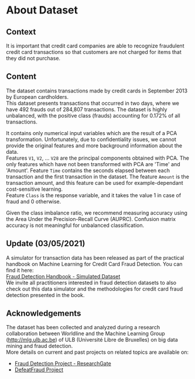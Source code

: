 # About Dataset

## Context

It is important that credit card companies are able to recognize fraudulent credit card transactions so that customers are not charged for items that they did not purchase.

## Content

The dataset contains transactions made by credit cards in September 2013 by European cardholders.  
This dataset presents transactions that occurred in two days, where we have 492 frauds out of 284,807 transactions. The dataset is highly unbalanced, with the positive class (frauds) accounting for 0.172% of all transactions.

It contains only numerical input variables which are the result of a PCA transformation. Unfortunately, due to confidentiality issues, we cannot provide the original features and more background information about the data.  
Features `V1`, `V2`, … `V28` are the principal components obtained with PCA. The only features which have not been transformed with PCA are 'Time' and 'Amount'. Feature `Time` contains the seconds elapsed between each transaction and the first transaction in the dataset. The feature `Amount` is the transaction amount, and this feature can be used for example-dependant cost-sensitive learning.  
Feature `Class` is the response variable, and it takes the value 1 in case of fraud and 0 otherwise.

Given the class imbalance ratio, we recommend measuring accuracy using the Area Under the Precision-Recall Curve (AUPRC). Confusion matrix accuracy is not meaningful for unbalanced classification.

## Update (03/05/2021)

A simulator for transaction data has been released as part of the practical handbook on Machine Learning for Credit Card Fraud Detection. You can find it here:  
[Fraud Detection Handbook - Simulated Dataset](https://fraud-detection-handbook.github.io/fraud-detection-handbook/Chapter_3_GettingStarted/SimulatedDataset.html)  
We invite all practitioners interested in fraud detection datasets to also check out this data simulator and the methodologies for credit card fraud detection presented in the book.

## Acknowledgements

The dataset has been collected and analyzed during a research collaboration between Worldline and the Machine Learning Group (http://mlg.ulb.ac.be) of ULB (Université Libre de Bruxelles) on big data mining and fraud detection.  
More details on current and past projects on related topics are available on:

- [Fraud Detection Project - ResearchGate](https://www.researchgate.net/project/Fraud-detection-5)
- [DefeatFraud Project](https://www.researchgate.net/project/Fraud-detection-5)
